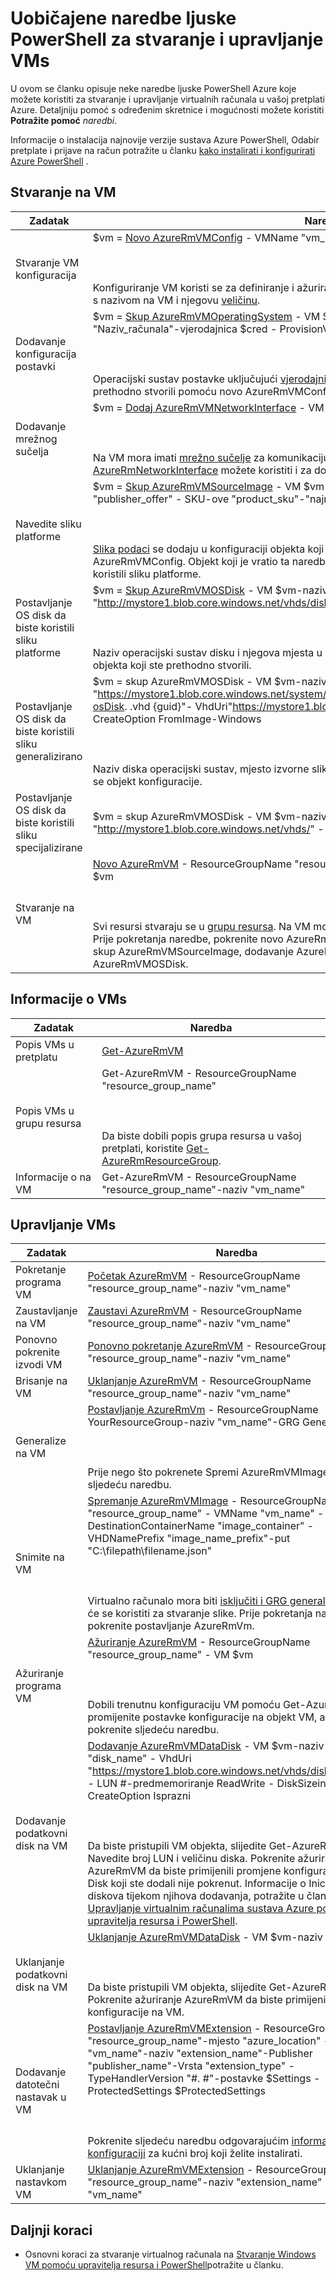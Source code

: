 <properties 
   pageTitle="Uobičajene naredbe ljuske PowerShell za VMs | Microsoft Azure"
   description="Uobičajene naredbe ljuske PowerShell za početak stvaranja i upravljanje vaše VMs u Azure u sustavu Windows"
   services="virtual-machines-windows"
   documentationCenter=""
   authors="davidmu1" 
   manager="timlt" 
   editor="tysonn" 
   tags="azure-resource-manager"/>
   
<tags
   ms.service="virtual-machines-windows"
   ms.devlang="na"
   ms.topic="article"
   ms.tgt_pltfrm="vm-windows"
   ms.workload="infrastructure-services"
   ms.date="09/27/2016"
   ms.author="davidmu" />

# <a name="common-powershell-commands-for-creating-and-managing-vms"></a>Uobičajene naredbe ljuske PowerShell za stvaranje i upravljanje VMs

U ovom se članku opisuje neke naredbe ljuske PowerShell Azure koje možete koristiti za stvaranje i upravljanje virtualnih računala u vašoj pretplati Azure.  Detaljniju pomoć s određenim skretnice i mogućnosti možete koristiti **Potražite pomoć** *naredbi*.

Informacije o instalacija najnovije verzije sustava Azure PowerShell, Odabir pretplate i prijave na račun potražite u članku [kako instalirati i konfigurirati Azure PowerShell](../powershell-install-configure.md) .

## <a name="create-a-vm"></a>Stvaranje na VM

Zadatak | Naredba
-------------- | -------------------------
Stvaranje VM konfiguracija | $vm = [Novo AzureRmVMConfig](https://msdn.microsoft.com/library/mt603727.aspx) - VMName "vm_name" - VMSize "vm_size"<BR></BR><BR></BR>Konfiguriranje VM koristi se za definiranje i ažuriranje postavki za na VM. Konfiguracija je pokrenut s nazivom na VM i njegovu [veličinu](virtual-machines-windows-sizes.md).
Dodavanje konfiguracija postavki | $vm = [Skup AzureRmVMOperatingSystem](https://msdn.microsoft.com/library/mt603843.aspx) - VM $vm – Windows – ComputerName "Naziv_računala"-vjerodajnica $cred - ProvisionVMAgent - EnableAutoUpdate<BR></BR><BR></BR>Operacijski sustav postavke uključujući [vjerodajnice](https://technet.microsoft.com/library/hh849815.aspx) dodaju konfiguracije objekta koji ste prethodno stvorili pomoću novo AzureRmVMConfig.
Dodavanje mrežnog sučelja | $vm = [Dodaj AzureRmVMNetworkInterface](https://msdn.microsoft.com/library/mt619351.aspx) - VM $vm-nic. $ ID-a ID-a<BR></BR><BR></BR>Na VM mora imati [mrežno sučelje](virtual-machines-windows-ps-create.md) za komunikaciju u virtualne mreže. [Get-AzureRmNetworkInterface](https://msdn.microsoft.com/library/mt619434.aspx) možete koristiti i za dohvaćanje postojećeg objekta sučelja mreže.
Navedite sliku platforme | $vm = [Skup AzureRmVMSourceImage](https://msdn.microsoft.com/library/mt619344.aspx) - VM $vm - PublisherName "publisher_name"-nude "publisher_offer" - SKU-ove "product_sku"-"najnoviji" verzija<BR></BR><BR></BR>[Slika podaci](virtual-machines-windows-cli-ps-findimage.md) se dodaju u konfiguraciji objekta koji ste prethodno stvorili pomoću novo AzureRmVMConfig. Objekt koji je vratio ta naredba koristi samo kada postavite OS disk da biste koristili sliku platforme.
Postavljanje OS disk da biste koristili sliku platforme | $vm = [Skup AzureRmVMOSDisk](https://msdn.microsoft.com/library/mt603746.aspx) - VM $vm-naziv "disk_name" - VhdUri "http://mystore1.blob.core.windows.net/vhds/disk_name.vhd" - CreateOption FromImage<BR></BR><BR></BR>Naziv operacijski sustav disku i njegova mjesta u [prostor za pohranu](../storage/storage-powershell-guide-full.md) dodaje se konfiguracije objekta koji ste prethodno stvorili.
Postavljanje OS disk da biste koristili sliku generalizirano | $vm = skup AzureRmVMOSDisk - VM $vm-naziv "disk_name" - SourceImageUri "https://mystore1.blob.core.windows.net/system/Microsoft.Compute/Images/myimages/myprefix-osDisk. .vhd {guid}"- VhdUri"https://mystore1.blob.core.windows.net/vhds/disk_name.vhd"- CreateOption FromImage-Windows<BR></BR><BR></BR>Naziv diska operacijski sustav, mjesto izvorne slike i mjesto na disku u [prostor za pohranu](../storage/storage-powershell-guide-full.md) dodaje se objekt konfiguracije.
Postavljanje OS disk da biste koristili sliku specijalizirane | $vm = skup AzureRmVMOSDisk - VM $vm-naziv "name_of_disk" - VhdUri "http://mystore1.blob.core.windows.net/vhds/" - CreateOption priložiti - Windows
Stvaranje na VM | [Novo AzureRmVM]() - ResourceGroupName "resource_group_name"-mjesto "location_name" - VM $vm<BR></BR><BR></BR>Svi resursi stvaraju se u [grupu resursa](../powershell-azure-resource-manager.md). Na VM moraju se stvoriti na isto [mjesto](https://msdn.microsoft.com/library/azure/dn495177.aspx) kao grupu resursa. Prije pokretanja naredbe, pokrenite novo AzureRmVMConfig, skup AzureRmVMOperatingSystem, skup AzureRmVMSourceImage, dodavanje AzureRmVMNetworkInterface i postavljanje AzureRmVMOSDisk.

## <a name="get-information-about-vms"></a>Informacije o VMs

Zadatak | Naredba
-------------- | -------------------------
Popis VMs u pretplatu| [Get-AzureRmVM](https://msdn.microsoft.com/library/mt603718.aspx)
Popis VMs u grupu resursa | Get-AzureRmVM - ResourceGroupName "resource_group_name"<BR></BR><BR></BR>Da biste dobili popis grupa resursa u vašoj pretplati, koristite [Get-AzureRmResourceGroup](https://msdn.microsoft.com/library/mt679016.aspx).
Informacije o na VM | Get-AzureRmVM - ResourceGroupName "resource_group_name"-naziv "vm_name"

## <a name="manage-vms"></a>Upravljanje VMs

Zadatak | Naredba
-------------- | -------------------------
Pokretanje programa VM | [Početak AzureRmVM](https://msdn.microsoft.com/library/mt603453.aspx) - ResourceGroupName "resource_group_name"-naziv "vm_name"
Zaustavljanje na VM | [Zaustavi AzureRmVM](https://msdn.microsoft.com/library/mt603483.aspx) - ResourceGroupName "resource_group_name"-naziv "vm_name"
Ponovno pokrenite izvodi VM | [Ponovno pokretanje AzureRmVM](https://msdn.microsoft.com/library/mt603775.aspx) - ResourceGroupName "resource_group_name"-naziv "vm_name"
Brisanje na VM | [Uklanjanje AzureRmVM](https://msdn.microsoft.com/library/mt603641.aspx) - ResourceGroupName "resource_group_name"-naziv "vm_name"
Generalize na VM | [Postavljanje AzureRmVm](https://msdn.microsoft.com/library/mt603688.aspx) - ResourceGroupName YourResourceGroup-naziv "vm_name"-GRG Generalizirano<BR></BR><BR></BR>Prije nego što pokrenete Spremi AzureRmVMImage, pokrenite sljedeću naredbu.
Snimite na VM | [Spremanje AzureRmVMImage](https://msdn.microsoft.com/library/mt619423.aspx) - ResourceGroupName "resource_group_name" - VMName "vm_name" - DestinationContainerName "image_container" - VHDNamePrefix "image_name_prefix"-put "C:\filepath\filename.json"<BR></BR><BR></BR>Virtualno računalo mora biti [isključiti i GRG generalizirano](virtual-machines-windows-generalize-vhd.md) koja će se koristiti za stvaranje slike. Prije pokretanja naredbe, pokrenite postavljanje AzureRmVm.
Ažuriranje programa VM | [Ažuriranje AzureRmVM](https://msdn.microsoft.com/library/mt603662.aspx) - ResourceGroupName "resource_group_name" - VM $vm<BR></BR><BR></BR>Dobili trenutnu konfiguraciju VM pomoću Get-AzureRmVM, promijenite postavke konfiguracije na objekt VM, a zatim pokrenite sljedeću naredbu.
Dodavanje podatkovni disk na VM | [Dodavanje AzureRmVMDataDisk](https://msdn.microsoft.com/library/mt603673.aspx) - VM $vm-naziv "disk_name" - VhdUri "https://mystore1.blob.core.windows.net/vhds/disk_name.vhd" - LUN #-predmemoriranje ReadWrite - DiskSizeinGB # - CreateOption Isprazni<BR></BR><BR></BR>Da biste pristupili VM objekta, slijedite Get-AzureRmVM. Navedite broj LUN i veličinu diska. Pokrenite ažuriranja AzureRmVM da biste primijenili promjene konfiguracije na VM. Disk koji ste dodali nije pokrenut. Informacije o Inicijalizacija diskova tijekom njihova dodavanja, potražite u članku [Upravljanje virtualnim računalima sustava Azure pomoću upravitelja resursa i PowerShell](virtual-machines-windows-ps-manage.md).
Uklanjanje podatkovni disk na VM | [Uklanjanje AzureRmVMDataDisk](https://msdn.microsoft.com/library/mt603614.aspx) - VM $vm-naziv "disk_name"<BR></BR><BR></BR>Da biste pristupili VM objekta, slijedite Get-AzureRmVM. Pokrenite ažuriranje AzureRmVM da biste primijenili promjene konfiguracije na VM.
Dodavanje datotečni nastavak u VM | [Postavljanje AzureRmVMExtension](https://msdn.microsoft.com/library/mt603745.aspx) - ResourceGroupName "resource_group_name"-mjesto "azure_location" - VMName "vm_name"-naziv "extension_name"-Publisher "publisher_name"-Vrsta "extension_type" - TypeHandlerVersion "#. #"-postavke $Settings - ProtectedSettings $ProtectedSettings<BR></BR><BR></BR>Pokrenite sljedeću naredbu odgovarajućim [informacije o konfiguraciji](virtual-machines-windows-extensions-configuration-samples.md) za kućni broj koji želite instalirati.
Uklanjanje nastavkom VM | [Uklanjanje AzureRmVMExtension](https://msdn.microsoft.com/library/mt603782.aspx) - ResourceGroupName "resource_group_name"-naziv "extension_name" - VMName "vm_name"

## <a name="next-steps"></a>Daljnji koraci

- Osnovni koraci za stvaranje virtualnog računala na [Stvaranje Windows VM pomoću upravitelja resursa i PowerShell](virtual-machines-windows-ps-create.md)potražite u članku.

